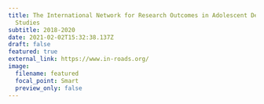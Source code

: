 ```yaml
---
title: The International Network for Research Outcomes in Adolescent Depression
  Studies
subtitle: 2018-2020
date: 2021-02-02T15:32:38.137Z
draft: false
featured: true
external_link: https://www.in-roads.org/
image:
  filename: featured
  focal_point: Smart
  preview_only: false
---
```

